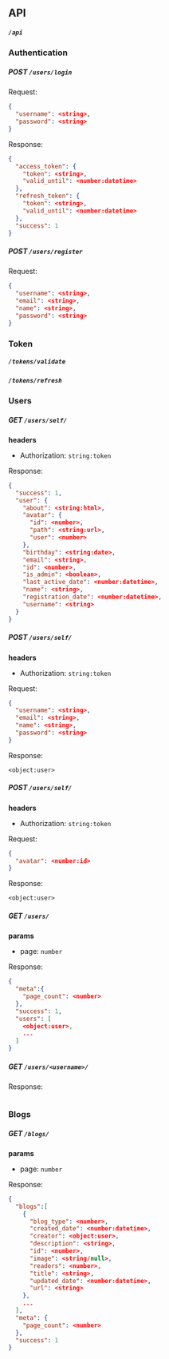 ## API

##### `/api`

### Authentication

##### POST `/users/login`

Request:
```json
{
  "username": <string>,
  "password": <string>
}
```

Response:
```json
{
  "access_token": {
    "token": <string>,
    "valid_until": <number:datetime>
  },
  "refresh_token": {
    "token": <string>,
    "valid_until": <number:datetime>
  },
  "success": 1
}
```

##### POST `/users/register`

Request:
```json
{
  "username": <string>,
  "email": <string>,
  "name": <string>,
  "password": <string>
}
```

### Token

##### `/tokens/validate`

##### `/tokens/refresh`

### Users

##### GET `/users/self/`

**headers**

  - Authorization: `string:token`

Response:
```json
{  
  "success": 1,
  "user": {  
    "about": <string:html>,
    "avatar": {  
      "id": <number>,
      "path": <string:url>,
      "user": <number>
    },
    "birthday": <string:date>,
    "email": <string>,
    "id": <number>,
    "is_admin": <boolean>,
    "last_active_date": <number:datetime>,
    "name": <string>,
    "registration_date": <number:datetime>,
    "username": <string>
  }
}
```

##### POST `/users/self/`

**headers**

  - Authorization: `string:token`

Request:
```json
{
  "username": <string>,
  "email": <string>,
  "name": <string>,
  "password": <string>
}
```

Response:
```
<object:user>
```

##### POST `/users/self/`

**headers**

  - Authorization: `string:token`

Request:
```json
{
  "avatar": <number:id>
}
```

Response:
```
<object:user>
```

##### GET `/users/`

**params**

  - page: `number`

Response:
```json
{  
  "meta":{  
    "page_count": <number>
  },
  "success": 1,
  "users": [
    <object:user>,
    ...
  ]
}
```

##### GET `/users/<username>/`

Response:
```json

```

### Blogs

##### GET `/blogs/`

**params**

  - page: `number`

Response:
```json
{
  "blogs":[
    {  
      "blog_type": <number>,
      "created_date": <number:datetime>,
      "creator": <object:user>,
      "description": <string>,
      "id": <number>,
      "image": <string/null>,
      "readers": <number>,
      "title": <string>,
      "updated_date": <number:datetime>,
      "url": <string>
    },
    ...
  ],
  "meta": {  
    "page_count": <number>
  },
  "success": 1
}
```